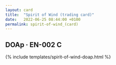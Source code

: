 ```yaml
---
layout: card
title:  "Spirit of Wind (trading card)"
date:   2022-06-25 08:44:00 +0100
permalink: spirit-of-wind_(card)
---
```


## DOAp &middot; EN-002 C

{% include templates/spirit-of-wind-doap.html %}